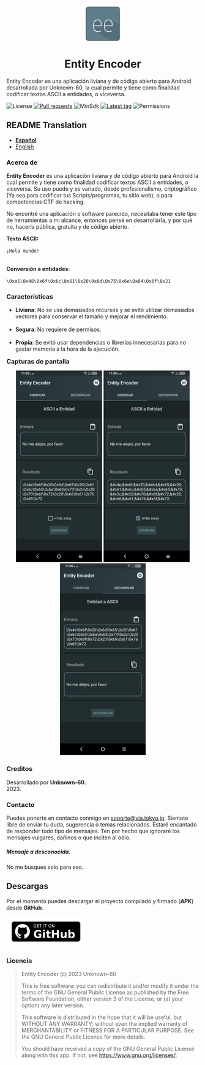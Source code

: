 <p align="center">
<img src="https://github.com/Unknown-60/EntityEncoder/blob/main/com/unknown60/metadata/android/es/app_icon.png" height="92" />
</p>
<h1 align="center">Entity Encoder</h1>

Entity Encoder es una aplicación liviana y de código abierto para Android desarrollada por Unknown-60, la cual permite y tiene como finalidad codificar textos ASCII a entidades, o viceversa.

![License](https://img.shields.io/badge/License-GPL%2F3.0-orange?style=flat)
[![Pull requests](https://img.shields.io/github/issues-pr/Unknown-60/EntityEncoder.svg?style=flat)](https://github.com/Unknown-60/EntityEncoder/pulls)
![MinSdk](https://img.shields.io/badge/Minimum%20SDK-21%20(Lollipop)-839192?style=flat&logo=android&logoColor=green)
[![Latest tag](https://img.shields.io/github/tag/Unknown-60/EntityEncoder.svg?style=flat)](https://github.com/Unknown-60/EntityEncoder/tags)
![Permissions](https://img.shields.io/badge/permissions-0-brightgreen?style=flat&logo=iconify&logoColor=green)

## README Translation
- [<b>Español</b>](https://github.com/Unknown-60/EntityEncoder/main/com/unknown60/metadata/android/es/README.md)
- [English](https://github.com/Unknown-60/EntityEncoder/blob/main/com/unknown60/metadata/android/en-US/README.md)
### Acerca de

**Entity Encoder** es una aplicación liviana y de código abierto para Android la cual permite y tiene como finalidad codificar textos ASCII a entidades, o viceversa. Su uso puede y es variado, desde profesionalismo, criptográfico (Ya sea para codificar tus Scripts/programas, tu sitio web), o para competencias CTF de hacking.

No encontré una aplicación o software parecido, necesitaba tener este tipo de herramientas a mi alcance, entonces pensé en desarrollarla, y por qué no, hacerla pública, gratuita y de código abierto.

<p><b>Texto ASCII:</b></p>
<code>¡Hola mundo!</code>
<p><br /><b>Conversión a entidades:</b></p>
<code>\0xa1\0x48\0x6f\0x6c\0x61\0x20\0x6d\0x75\0x6e\0x64\0x6f\0x21</code>

### Características
- <b>Liviana</b>: No se usa demasiados recursos y se evitó utilizar demasiados vectores para conservar el tamaño y mejorar el rendimiento.<br /><br />
- <b>Segura</b>: No requiere de permisos.<br /><br />
- <b>Propia</b>: Se evitó usar dependencias o librerías innecesarias para no gastar memoria a la hora de la ejecución.

<summary><h3 style="display: inline">Capturas de pantalla</h3></summary>

<p align="center">
<img src="https://github.com/Unknown-60/EntityEncoder/blob/main/com/unknown60/metadata/android/es/Screenshot_01.jpg" height="500"/>
<img src="https://github.com/Unknown-60/EntityEncoder/blob/main/com/unknown60/metadata/android/es/Screenshot_02.jpg" height="500"/>
<img src="https://github.com/Unknown-60/EntityEncoder/blob/main/com/unknown60/metadata/android/es/Screenshot_03.jpg" height="500"/>
</p>

### Creditos

Desarrollado por **Unknown-60**.<br/>
2023.

### Contacto

Puedes ponerte en contacto conmigo en [soporte@via.tokyo.jp](mailto:soporte@via.tokyo.jp).
Sientete libre de enviar tu duda, sugerencia o temas relacionados.
Estaré encantado de responder todo tipo de mensajes. Ten por hecho que ignoraré los mensajes vulgares, dañinos o que inciten al odio.

##### Mensaje a desconocida.
No me busques solo para eso.

## Descargas

Por el momento puedes descargar el proyecto compilado y firmado (***APK***) desde **GitHub**.

[<img src="https://raw.githubusercontent.com/Unknown-60/Unknown-60.github.io/main/assets/get-it-on-github.png"
     alt="Get it on GitHub"
     height="80">](https://github.com/Unknown-60/EntityEncoder/releases/latest)


### Licencia

> Entity Encoder (c) 2023 Unknown-60
> 
> This is free software: you can redistribute it and/or modify it under the terms of the GNU General Public License as published by the Free Software Foundation, either version 3 of the License, or (at your option) any later version.
> 
> This software is distributed in the hope that it will be useful, but WITHOUT ANY WARRANTY; without even the implied warranty of MERCHANTABILITY or FITNESS FOR A PARTICULAR PURPOSE. See the GNU General Public License for more details.
> 
> You should have received a copy of the GNU General Public License along with this app. If not, see https://www.gnu.org/licenses/.
